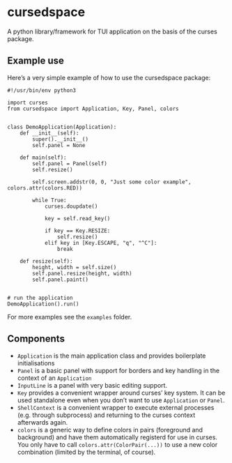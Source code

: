 # cursedspace

A python library/framework for TUI application on the basis of the curses
package.


## Example use

Here’s a very simple example of how to use the cursedspace package:

    #!/usr/bin/env python3

    import curses
    from cursedspace import Application, Key, Panel, colors


    class DemoApplication(Application):
        def __init__(self):
            super().__init__()
            self.panel = None

        def main(self):
            self.panel = Panel(self)
            self.resize()

            self.screen.addstr(0, 0, "Just some color example", colors.attr(colors.RED))

            while True:
                curses.doupdate()

                key = self.read_key()

                if key == Key.RESIZE:
                    self.resize()
                elif key in [Key.ESCAPE, "q", "^C"]:
                    break

        def resize(self):
            height, width = self.size()
            self.panel.resize(height, width)
            self.panel.paint()


    # run the application
    DemoApplication().run()

For more examples see the `examples` folder.

## Components

 * `Application` is the main application class and provides boilerplate
   initialisations
 * `Panel` is a basic panel with support for borders and key handling in the
   context of an `Application`
 * `InputLine` is a panel with very basic editing support.
 * `Key` provides a convenient wrapper around curses’ key system. It can be
   used standalone even when you don’t want to use `Application` or `Panel`.
 * `ShellContext` is a convenient wrapper to execute external processes (e.g.
   through subprocess) and returning to the curses context afterwards again.
 * `colors` is a generic way to define colors in pairs (foreground and
   background) and have them automatically registerd for use in curses. You
   only have to call `colors.attr(ColorPair(...))` to use a new color
   combination (limited by the terminal, of course).

